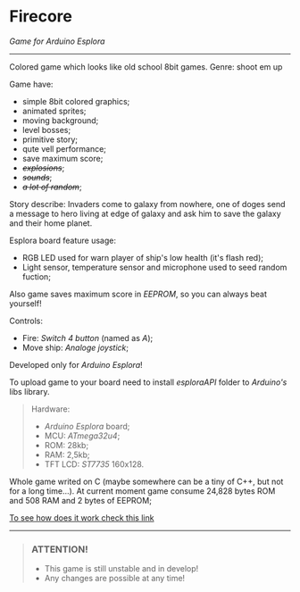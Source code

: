 # Firecore
*Game for Arduino Esplora*
***

Colored game which looks like old school 8bit games.
Genre: shoot em up

Game have: 
- simple 8bit colored graphics;
- animated sprites;
- moving background;
- level bosses;
- primitive story;
- qute vell performance;
- save maximum score;
- *~~explosions~~*;
- *~~sounds~~*;
- *~~a lot of random~~*;

Story describe:
Invaders come to galaxy from nowhere, one of doges send a message to hero
living at edge of galaxy and ask him to save the galaxy and their home planet. 


Esplora board feature usage:
- RGB LED used for warn player of ship's low health (it's flash red);
- Light sensor, temperature sensor and microphone used to seed random fuction;

Also game saves maximum score in *EEPROM*, so you can always beat yourself!

Controls:
- Fire: *Switch 4 button* (named as *A*);
- Move ship: *Analoge joystick*;

Developed only for *Arduino Esplora*!

To upload game to your board need to install *esploraAPI* folder to *Arduino's* libs library.


> Hardware:
> - *Arduino Esplora* board;
> - MCU: *ATmega32u4*;
> - ROM: 28kb;
> - RAM: 2,5kb;
> - TFT LCD: *ST7735* 160x128.

Whole game writed on C (maybe somewhere can be a tiny of C++, but not for a long time...).
At current moment game consume 24,828 bytes ROM and 508 RAM and 2 bytes of EEPROM;

[To see how does it work check this link](https://www.youtube.com/channel/UCDXVQ9ZfQl8Ddeu_3qiwSiA "My YouTube channel")
***

  
> ### ATTENTION!
>  * This game is still unstable and in develop!
>  * Any changes are possible at any time!  

